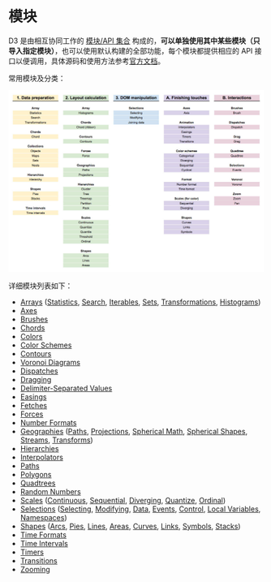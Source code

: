 # 模块
D3 是由相互协同工作的 [模块/API 集合](https://github.com/d3) 构成的，**可以单独使用其中某些模块（只导入指定模块）**，也可以使用默认构建的全部功能，每个模块都提供相应的 API 接口以便调用，具体源码和使用方法参考[官方文档](https://github.com/d3/d3/blob/master/API.md)。

常用模块及分类：

![D3.js 常用模块](./images/20201016172620113_14478.png)

详细模块列表如下：

- [Arrays](https://github.com/d3/d3/blob/master/API.md#arrays-d3-array) ([Statistics](https://github.com/d3/d3/blob/master/API.md#statistics), [Search](https://github.com/d3/d3/blob/master/API.md#search), [Iterables](https://github.com/d3/d3/blob/master/API.md#iterables), [Sets](https://github.com/d3/d3/blob/master/API.md#sets), [Transformations](https://github.com/d3/d3/blob/master/API.md#transformations), [Histograms](https://github.com/d3/d3/blob/master/API.md#histograms))
- [Axes](https://github.com/d3/d3/blob/master/API.md#axes-d3-axis)
- [Brushes](https://github.com/d3/d3/blob/master/API.md#brushes-d3-brush)
- [Chords](https://github.com/d3/d3/blob/master/API.md#chords-d3-chord)
- [Colors](https://github.com/d3/d3/blob/master/API.md#colors-d3-color)
- [Color Schemes](https://github.com/d3/d3/blob/master/API.md#color-schemes-d3-scale-chromatic)
- [Contours](https://github.com/d3/d3/blob/master/API.md#contours-d3-contour)
- [Voronoi Diagrams](https://github.com/d3/d3/blob/master/API.md#voronoi-diagrams-d3-delaunay)
- [Dispatches](https://github.com/d3/d3/blob/master/API.md#dispatches-d3-dispatch)
- [Dragging](https://github.com/d3/d3/blob/master/API.md#dragging-d3-drag)
- [Delimiter-Separated Values](https://github.com/d3/d3/blob/master/API.md#delimiter-separated-values-d3-dsv)
- [Easings](https://github.com/d3/d3/blob/master/API.md#easings-d3-ease)
- [Fetches](https://github.com/d3/d3/blob/master/API.md#fetches-d3-fetch)
- [Forces](https://github.com/d3/d3/blob/master/API.md#forces-d3-force)
- [Number Formats](https://github.com/d3/d3/blob/master/API.md#number-formats-d3-format)
- [Geographies](https://github.com/d3/d3/blob/master/API.md#geographies-d3-geo) ([Paths](https://github.com/d3/d3/blob/master/API.md#paths), [Projections](https://github.com/d3/d3/blob/master/API.md#projections), [Spherical Math](https://github.com/d3/d3/blob/master/API.md#spherical-math), [Spherical Shapes](https://github.com/d3/d3/blob/master/API.md#spherical-shapes), [Streams](https://github.com/d3/d3/blob/master/API.md#streams), [Transforms](https://github.com/d3/d3/blob/master/API.md#transforms))
- [Hierarchies](https://github.com/d3/d3/blob/master/API.md#hierarchies-d3-hierarchy)
- [Interpolators](https://github.com/d3/d3/blob/master/API.md#interpolators-d3-interpolate)
- [Paths](https://github.com/d3/d3/blob/master/API.md#paths-d3-path)
- [Polygons](https://github.com/d3/d3/blob/master/API.md#polygons-d3-polygon)
- [Quadtrees](https://github.com/d3/d3/blob/master/API.md#quadtrees-d3-quadtree)
- [Random Numbers](https://github.com/d3/d3/blob/master/API.md#random-numbers-d3-random)
- [Scales](https://github.com/d3/d3/blob/master/API.md#scales-d3-scale) ([Continuous](https://github.com/d3/d3/blob/master/API.md#continuous-scales), [Sequential](https://github.com/d3/d3/blob/master/API.md#sequential-scales), [Diverging](https://github.com/d3/d3/blob/master/API.md#diverging-scales), [Quantize](https://github.com/d3/d3/blob/master/API.md#quantize-scales), [Ordinal](https://github.com/d3/d3/blob/master/API.md#ordinal-scales))
- [Selections](https://github.com/d3/d3/blob/master/API.md#selections-d3-selection) ([Selecting](https://github.com/d3/d3/blob/master/API.md#selecting-elements), [Modifying](https://github.com/d3/d3/blob/master/API.md#modifying-elements), [Data](https://github.com/d3/d3/blob/master/API.md#joining-data), [Events](https://github.com/d3/d3/blob/master/API.md#handling-events), [Control](https://github.com/d3/d3/blob/master/API.md#control-flow), [Local Variables](https://github.com/d3/d3/blob/master/API.md#local-variables), [Namespaces](https://github.com/d3/d3/blob/master/API.md#namespaces))
- [Shapes](https://github.com/d3/d3/blob/master/API.md#shapes-d3-shape) ([Arcs](https://github.com/d3/d3/blob/master/API.md#arcs), [Pies](https://github.com/d3/d3/blob/master/API.md#pies), [Lines](https://github.com/d3/d3/blob/master/API.md#lines), [Areas](https://github.com/d3/d3/blob/master/API.md#areas), [Curves](https://github.com/d3/d3/blob/master/API.md#curves), [Links](https://github.com/d3/d3/blob/master/API.md#links), [Symbols](https://github.com/d3/d3/blob/master/API.md#symbols), [Stacks](https://github.com/d3/d3/blob/master/API.md#stacks))
- [Time Formats](https://github.com/d3/d3/blob/master/API.md#time-formats-d3-time-format)
- [Time Intervals](https://github.com/d3/d3/blob/master/API.md#time-intervals-d3-time)
- [Timers](https://github.com/d3/d3/blob/master/API.md#timers-d3-timer)
- [Transitions](https://github.com/d3/d3/blob/master/API.md#transitions-d3-transition)
- [Zooming](https://github.com/d3/d3/blob/master/API.md#zooming-d3-zoom)


